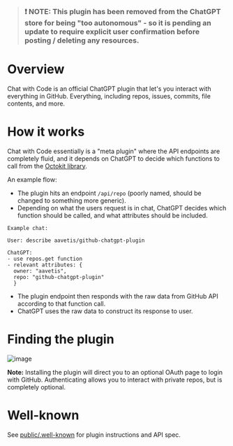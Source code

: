 > ### ❗️ NOTE: This plugin has been removed from the ChatGPT store for being "too autonomous" - so it is pending an update to require explicit user confirmation before posting / deleting any resources.

# Overview

Chat with Code is an official ChatGPT plugin that let's you interact with everything in GitHub. Everything, including repos, issues, commits, file contents, and more. 

# How it works

Chat with Code essentially is a "meta plugin" where the API endpoints are completely fluid, and it depends on ChatGPT to decide which functions to call from the [Octokit library](https://octokit.github.io/rest.js/v19). 

An example flow:

- The plugin hits an endpoint `/api/repo` (poorly named, should be changed to something more generic).
- Depending on what the users request is in chat, ChatGPT decides which function should be called, and what attributes should be included.
```text
Example chat:

User: describe aavetis/github-chatgpt-plugin

ChatGPT:
- use repos.get function
- relevant attributes: {
  owner: "aavetis",
  repo: "github-chatgpt-plugin"
  }
```
- The plugin endpoint then responds with the raw data from GitHub API according to that function call.
- ChatGPT uses the raw data to construct its response to user.


# Finding the plugin
![image](https://github.com/aavetis/github-chatgpt-plugin/assets/3076502/b89baba7-bcdb-4f9e-af47-960943af674c)

**Note:** Installing the plugin will direct you to an optional OAuth page to login with GitHub. Authenticating allows you to interact with private repos, but is completely optional.

# Well-known
See [public/.well-known](/public/.well-known) for plugin instructions and API spec.
